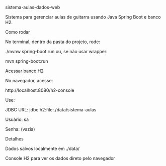 sistema-aulas-dados-web

Sistema para gerenciar aulas de guitarra usando Java Spring Boot e banco H2.

Como rodar

No terminal, dentro da pasta do projeto, rode:

./mvnw spring-boot:run
ou, se não usar wrapper:

mvn spring-boot:run

Acessar banco H2

No navegador, acesse:

http://localhost:8080/h2-console

Use:

JDBC URL: jdbc:h2:file:./data/sistema-aulas

Usuário: sa

Senha: (vazia)

Detalhes

Dados salvos localmente em ./data/

Console H2 para ver os dados direto pelo navegador

